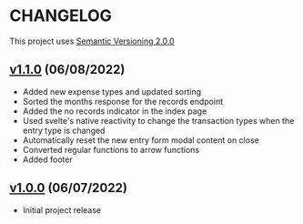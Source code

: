 # CHANGELOG

This project uses [Semantic Versioning 2.0.0](https://semver.org/)

## [v1.1.0](https://github.com/theofficialnar/alkansya/tree/release/1.1.0) (06/08/2022)

-   Added new expense types and updated sorting
-   Sorted the months response for the records endpoint
-   Added the no records indicator in the index page
-   Used svelte's native reactivity to change the transaction types when the entry type is changed
-   Automatically reset the new entry form modal content on close
-   Converted regular functions to arrow functions
-   Added footer

## [v1.0.0](https://github.com/theofficialnar/alkansya/tree/release/1.0.0) (06/07/2022)

-   Initial project release
